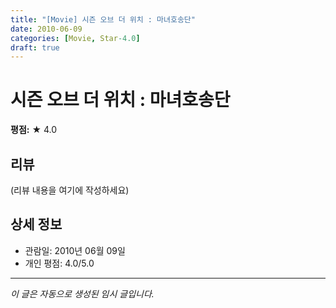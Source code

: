 ```yaml
---
title: "[Movie] 시즌 오브 더 위치 : 마녀호송단"
date: 2010-06-09
categories: [Movie, Star-4.0]
draft: true
---
```


# 시즌 오브 더 위치 : 마녀호송단

**평점:** ★ 4.0

## 리뷰

(리뷰 내용을 여기에 작성하세요)

## 상세 정보

- 관람일: 2010년 06월 09일
- 개인 평점: 4.0/5.0

---

*이 글은 자동으로 생성된 임시 글입니다.*
